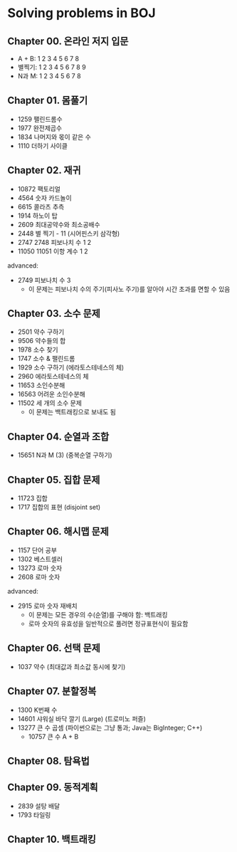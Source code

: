 # Solving problems in BOJ

## Chapter 00. 온라인 저지 입문

* A + B: 1 2 3 4 5 6 7 8
* 별찍기: 1 2 3 4 5 6 7 8 9
* N과 M: 1 2 3 4 5 6 7 8

## Chapter 01. 몸풀기

* 1259 팰린드롬수
* 1977 완전제곱수
* 1834 나머지와 몫이 같은 수
* 1110 더하기 사이클

## Chapter 02. 재귀

* 10872 팩토리얼
* 4564 숫자 카드놀이
* 6615 콜라츠 추측
* 1914 하노이 탑
* 2609 최대공약수와 최소공배수
* 2448 별 찍기 - 11 (시어핀스키 삼각형)
* 2747 2748 피보나치 수 1 2
* 11050 11051 이항 계수 1 2

advanced:

* 2749 피보나치 수 3
  * 이 문제는 피보나치 수의 주기(피사노 주기)를 알아야 시간 초과를 면할 수 있음

## Chapter 03. 소수 문제

* 2501 약수 구하기
* 9506 약수들의 합
* 1978 소수 찾기
* 1747 소수 & 팰린드롬
* 1929 소수 구하기 (에라토스테네스의 체)
* 2960 에라토스테네스의 체
* 11653 소인수분해
* 16563 어려운 소인수분해
* 11502 세 개의 소수 문제
  * 이 문제는 백트래킹으로 보내도 됨

## Chapter 04. 순열과 조합

* 15651 N과 M (3) (중복순열 구하기)

## Chapter 05. 집합 문제

* 11723 집합
* 1717 집합의 표현 (disjoint set)

## Chapter 06. 해시맵 문제

* 1157 단어 공부
* 1302 베스트셀러
* 13273 로마 숫자
* 2608 로마 숫자

advanced:

* 2915 로마 숫자 재배치
  * 이 문제는 모든 경우의 수(순열)를 구해야 함: 백트래킹
  * 로마 숫자의 유효성을 일반적으로 풀려면 정규표현식이 필요함

## Chapter 06. 선택 문제

* 1037 약수 (최대값과 최소값 동시에 찾기)

## Chapter 07. 분할정복

* 1300 K번째 수
* 14601 샤워실 바닥 깔기 (Large) (트로미노 퍼즐)
* 13277 큰 수 곱셈 (파이썬으로는 그냥 통과; Java는 BigInteger; C++)
  * 10757 큰 수 A + B

## Chapter 08. 탐욕법

## Chapter 09. 동적계획

* 2839 설탕 배달
* 1793 타일링

## Chapter 10. 백트래킹
